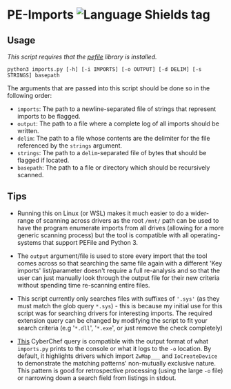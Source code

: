 # PE-Imports ![Language Shields tag](https://img.shields.io/badge/language-Python-blue)

## Usage
*This script requires that the [pefile](https://github.com/erocarrera/pefile) library is installed.*

``python3 imports.py [-h] [-i IMPORTS] [-o OUTPUT] [-d DELIM] [-s STRINGS] basepath``

The arguments that are passed into this script should be done so in the following order:

- ``imports``: The path to a newline-separated file of strings that represent imports to be flagged.
- ``output``: The path to a file where a complete log of all imports should be written.
- ``delim``: The path to a file whose contents are the delimiter for the file referenced by the ``strings`` argument.
- ``strings``: The path to a ``delim``-separated file of bytes that should be flagged if located.
- ``basepath``: The path to a file or directory which should be recursively scanned.

## Tips
- Running this on Linux (or WSL) makes it much easier to do a wider-range of scanning across drivers as the root ``/mnt/`` path can be used to have the program enumerate imports from all drives (allowing for a more generic scanning process) but the tool is compatible with all operating-systems that support PEFile and Python 3.

- The ``output`` argument/file is used to store every import that the tool comes across so that searching the same file again with a different 'Key imports' list/parameter doesn't require a full re-analysis and so that the user can just manually look through the output file for their new criteria without spending time re-scanning entire files.

- This script currently only searches files with suffixes of ``'.sys'`` (as they must match the glob query ``*.sys``) - this is because my initial use for this script was for searching drivers for interesting imports. The required extension query can be changed by modifying the script to fit your search criteria (e.g '``*.dll``', '``*.exe``', or just remove the check completely)

- [This](https://gchq.github.io/CyberChef/#recipe=From_Base64('A-Za-z0-9%2B/%3D',true,false)Regular_expression('User%20defined','%5E/mnt/c/.*%20%5C%5C(Imports%5C%5C):(%5C%5Cn%20%20%20%20%20%20%20%20.%2B)%2B(%5C%5Cn%20%20%20%20%20%20%20%20ntoskrnl.exe!ZwMap.*/.*)(%5C%5Cn%20%20%20%20%20%20%20%20.%2B)%2B',true,true,false,false,false,false,'List%20matches')Regular_expression('User%20defined','%5E/mnt/c/.*%20%5C%5C(Imports%5C%5C):(%5C%5Cn%20%20%20%20%20%20%20%20.%2B)%2B(%5C%5Cn%20%20%20%20%20%20%20%20ntoskrnl.exe!IoCreateDevice/.*)(%5C%5Cn%20%20%20%20%20%20%20%20.%2B)%2B',true,true,false,false,false,false,'List%20matches')) CyberChef query is compatible with the output format of what ``imports.py`` prints to the console or what it logs to the ``-o`` location. By default, it highlights drivers which import ``ZwMap___`` and ``IoCreateDevice`` to demonstrate the matching patterns' non-mutually exclusive nature. This pattern is good for retrospective processing (using the large ``-o`` file) or narrowing down a search field from listings in stdout.
